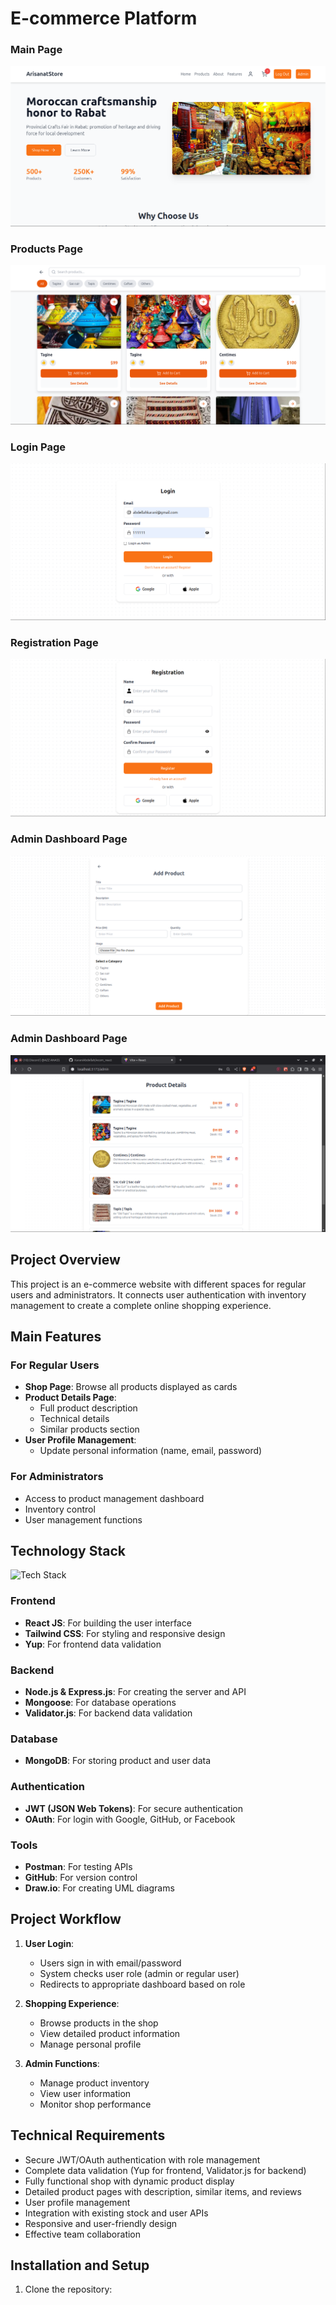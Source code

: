 # E-commerce Platform

### Main Page

<img src="imgs/first_page.png"/>

### Products Page

<img src="imgs/products.png"/>

### Login Page

<img src="imgs/login.png"/>

### Registration Page

<img src="imgs/registration.png"/>

### Admin Dashboard Page

<img src="imgs/admin_dash.png"/>

### Admin Dashboard Page

<img src="imgs/admin_dash2.png"/>

## Project Overview

This project is an e-commerce website with different spaces for regular users and administrators. It connects user authentication with inventory management to create a complete online shopping experience.


## Main Features


### For Regular Users
- **Shop Page**: Browse all products displayed as cards
- **Product Details Page**:
  - Full product description
  - Technical details
  - Similar products section
- **User Profile Management**:
  - Update personal information (name, email, password)

### For Administrators
- Access to product management dashboard
- Inventory control
- User management functions

## Technology Stack

![Tech Stack](/api/placeholder/800/400)

### Frontend
- **React JS**: For building the user interface
- **Tailwind CSS**: For styling and responsive design
- **Yup**: For frontend data validation

### Backend
- **Node.js & Express.js**: For creating the server and API
- **Mongoose**: For database operations
- **Validator.js**: For backend data validation

### Database
- **MongoDB**: For storing product and user data

### Authentication
- **JWT (JSON Web Tokens)**: For secure authentication
- **OAuth**: For login with Google, GitHub, or Facebook

### Tools
- **Postman**: For testing APIs
- **GitHub**: For version control
- **Draw.io**: For creating UML diagrams

## Project Workflow

1. **User Login**:
   - Users sign in with email/password
   - System checks user role (admin or regular user)
   - Redirects to appropriate dashboard based on role

2. **Shopping Experience**:
   - Browse products in the shop
   - View detailed product information
   - Manage personal profile

3. **Admin Functions**:
   - Manage product inventory
   - View user information
   - Monitor shop performance

## Technical Requirements

- Secure JWT/OAuth authentication with role management
- Complete data validation (Yup for frontend, Validator.js for backend)
- Fully functional shop with dynamic product display
- Detailed product pages with description, similar items, and reviews
- User profile management
- Integration with existing stock and user APIs
- Responsive and user-friendly design
- Effective team collaboration

## Installation and Setup

1. Clone the repository:
